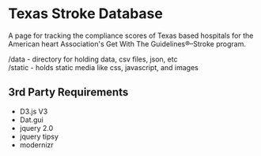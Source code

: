 
# Texas Stroke Database
A page for tracking the compliance scores of Texas based hospitals for the American heart Association's Get With The Guidelines®–Stroke program.

/data    - directory for holding data, csv files, json, etc  
/static  - holds static media like css, javascript, and images

## 3rd Party Requirements
* D3.js V3
* Dat.gui
* jquery 2.0
* jquery tipsy
* modernizr
